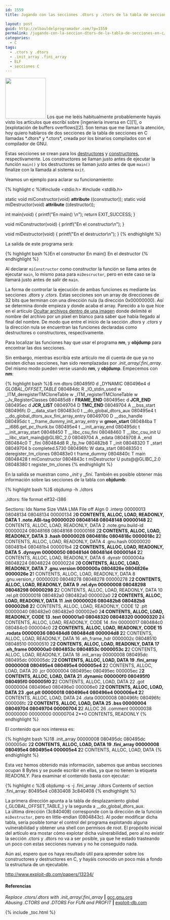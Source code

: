 ```yaml
---
id: 1559
title: Jugando con las secciones .dtors y .ctors de la tabla de secciones en C

layout: post
guid: http://elbauldelprogramador.com/?p=1559
permalink: /jugando-con-la-seccion-dtors-de-la-tabla-de-secciones-en-c/
categories:
  - C
tags:
  - .ctors y .dtors
  - .init_array .fini_array
  - ELF
  - secciones C
---
```

<img src="http://lh4.ggpht.com/_IlK2pNFFgGM/TROxbBd0LMI/AAAAAAAAAOA/YQiMnAyp4EQ/text-x-c%2B%2Bsrc.png" width="128" height="128" class="alignleft" />  
Los que me leéis habitualmente probablemente hayais visto los artículos que escribí sobre [ingeniería inversa en C][1], o [explotación de buffers overflows][2]. Son temas que me llaman la atención, hoy quiero hablaros de dos secciones de la tabla de secciones en C llamadas *.dtors* y *.ctors*, creada por los binarios compilados con el compilador de GNU.

Estas secciones se crean para los [destructores][3] y [constructores][4], respectivamente. Los constructores se llaman justo antes de ejecutar la función `main()` y los destructores se llaman justo antes de que `main()` finalize con la llamada al sistema `exit`.

Veamos un ejemplo para aclarar su funcionamiento:  
  
<!--more-->

{% highlight c %}#include <stdio.h>
#include <stdlib.h>

static void
miConstructor(void) __attribute__ ((constructor));
static void
miDestructor(void) __attribute__ ((destructor));

int
main(void) {
 printf("En main() \n");
    return EXIT_SUCCESS;
}

void
miConstructor(void) {
  printf("En el constructor\n");
}

void
miDestructor(void) {
    printf("En el destructor\n");
}
{% endhighlight %}

La salida de este programa será:

{% highlight bash %}En el constructor
En main() 
En el destructor
{% endhighlight %}

Al declarar `miConstructor` como constructor la función se llama antes de ejecutar `main`, lo mismo pasa para `miDescructor`, pero en este caso se la llamará justo antes de salir de `main`.

La forma de controrlar la ejecución de ambas funciones es mediante las secciones *.dtors* y *.ctors*. Estas secciones son un array de direcciones de 32 bits que terminan con una dirección nula (la dirección 0x00000000). Así se determina donde empieza y donde acaba el array. Parecido a lo que hice en el artículo [Ocultar archivos dentro de una imagen][5] donde delimité el nombre del archivo por un pixel en blanco para saber que había llegado al final del nombre. De modo que entre el inicio de la sección *.dtors* y *.ctors* y la dirección nula se encuentran las funciones declaradas como destructores o constructores, respectivamente.

Para localizar las funciones hay que usar el programa **nm**, y **objdump** para encontrar las dos secciones.

Sin embargo, mientras escribía este artículo me dí cuenta de que ya no existen dichas secciones, han sido reemplazadas por *.init\_array/.fini\_array*. Del mismo modo pueden verse usando **nm**, y **objdump**. Empecemos con **nm**:

{% highlight bash %}$ nm dtors
080495f0 d _DYNAMIC
080496e4 d _GLOBAL_OFFSET_TABLE_
080484dc R _IO_stdin_used
         w _ITM_deregisterTMCloneTable
         w _ITM_registerTMCloneTable
         w _Jv_RegisterClasses
080485d8 r __FRAME_END__
080495ec d __JCR_END__
080495ec d __JCR_LIST__
08049704 D __TMC_END__
08049704 A __bss_start
080496fc D __data_start
080483c0 t __do_global_dtors_aux
080495e4 t __do_global_dtors_aux_fini_array_entry
08049700 D __dso_handle
080495dc t __frame_dummy_init_array_entry
         w __gmon_start__
080484ba T __i686.get_pc_thunk.bx
080495e4 t __init_array_end
080495dc t __init_array_start
08048450 T __libc_csu_fini
08048460 T __libc_csu_init
         U __libc_start_main@@GLIBC_2.0
08049704 A _edata
08049708 A _end
080484c0 T _fini
080484d8 R _fp_hw
080482b8 T _init
08048320 T _start
08049704 b completed.5730
080496fc W data_start
08048350 t deregister_tm_clones
080483e0 t frame_dummy
0804840c T main
08048428 t miConstructor
0804843c t miDestructor
         U puts@@GLIBC_2.0
08048380 t register_tm_clones
{% endhighlight %}

En la salida se muestran como *_init* y *_fini*. También es posible obtener más información sobre las secciones de la tabla con **objdumb**:

{% highlight bash %}$ objdump -h ./dtors

./dtors:     file format elf32-i386

Sections:
Idx Name          Size      VMA       LMA       File off  Algn
  0 .interp       00000013  08048134  08048134  00000134  2**0
                  CONTENTS, ALLOC, LOAD, READONLY, DATA
  1 .note.ABI-tag 00000020  08048148  08048148  00000148  2**2
                  CONTENTS, ALLOC, LOAD, READONLY, DATA
  2 .note.gnu.build-id 00000024  08048168  08048168  00000168  2**2
                  CONTENTS, ALLOC, LOAD, READONLY, DATA
  3 .hash         00000028  0804818c  0804818c  0000018c  2**2
                  CONTENTS, ALLOC, LOAD, READONLY, DATA
  4 .gnu.hash     00000020  080481b4  080481b4  000001b4  2**2
                  CONTENTS, ALLOC, LOAD, READONLY, DATA
  5 .dynsym       00000050  080481d4  080481d4  000001d4  2**2
                  CONTENTS, ALLOC, LOAD, READONLY, DATA
  6 .dynstr       0000004a  08048224  08048224  00000224  2**0
                  CONTENTS, ALLOC, LOAD, READONLY, DATA
  7 .gnu.version  0000000a  0804826e  0804826e  0000026e  2**1
                  CONTENTS, ALLOC, LOAD, READONLY, DATA
  8 .gnu.version_r 00000020  08048278  08048278  00000278  2**2
                  CONTENTS, ALLOC, LOAD, READONLY, DATA
  9 .rel.dyn      00000008  08048298  08048298  00000298  2**2
                  CONTENTS, ALLOC, LOAD, READONLY, DATA
 10 .rel.plt      00000018  080482a0  080482a0  000002a0  2**2
                  CONTENTS, ALLOC, LOAD, READONLY, DATA
 11 .init         00000026  080482b8  080482b8  000002b8  2**2
                  CONTENTS, ALLOC, LOAD, READONLY, CODE
 12 .plt          00000040  080482e0  080482e0  000002e0  2**4
                  CONTENTS, ALLOC, LOAD, READONLY, CODE
 13 .text         000001a0  08048320  08048320  00000320  2**4
                  CONTENTS, ALLOC, LOAD, READONLY, CODE
 14 .fini         00000017  080484c0  080484c0  000004c0  2**2
                  CONTENTS, ALLOC, LOAD, READONLY, CODE
 15 .rodata       00000036  080484d8  080484d8  000004d8  2**2
                  CONTENTS, ALLOC, LOAD, READONLY, DATA
 16 .eh_frame_hdr 0000002c  08048510  08048510  00000510  2**2
                  CONTENTS, ALLOC, LOAD, READONLY, DATA
 17 .eh_frame     000000a0  0804853c  0804853c  0000053c  2**2
                  CONTENTS, ALLOC, LOAD, READONLY, DATA
 18 .init_array   00000008  080495dc  080495dc  000005dc  2**2
                  CONTENTS, ALLOC, LOAD, DATA
 19 .fini_array   00000008  080495e4  080495e4  000005e4  2**2
                  CONTENTS, ALLOC, LOAD, DATA
 20 .jcr          00000004  080495ec  080495ec  000005ec  2**2
                  CONTENTS, ALLOC, LOAD, DATA
 21 .dynamic      000000f0  080495f0  080495f0  000005f0  2**2
                  CONTENTS, ALLOC, LOAD, DATA
 22 .got          00000004  080496e0  080496e0  000006e0  2**2
                  CONTENTS, ALLOC, LOAD, DATA
 23 .got.plt      00000018  080496e4  080496e4  000006e4  2**2
                  CONTENTS, ALLOC, LOAD, DATA
 24 .data         00000008  080496fc  080496fc  000006fc  2**2
                  CONTENTS, ALLOC, LOAD, DATA
 25 .bss          00000004  08049704  08049704  00000704  2**2
                  ALLOC
 26 .comment      00000038  00000000  00000000  00000704  2**0
                  CONTENTS, READONLY
{% endhighlight %}

El contenido que nos interesa es:

{% highlight bash %}18 .init_array   00000008  080495dc  080495dc  000005dc  2**2
                  CONTENTS, ALLOC, LOAD, DATA
 19 .fini_array   00000008  080495e4  080495e4  000005e4  2**2
                  CONTENTS, ALLOC, LOAD, DATA
{% endhighlight %}

Esta vez hemos obtenido más información, sabemos que ambas secciones ocupan 8 Bytes y se puede escribir en ellas, ya que no tienen la etiqueta READONLY. Para examinar el contenido basta con ejecutar:

{% highlight c %}$ objdump -s -j .fini_array ./dtors
Contents of section .fini_array:
 80495e4 c0830408 3c840408
{% endhighlight %}

La primera dirección apunta a la tabla de desplazamiento global (\_GLOBAL\_OFFSET\_TABLE\_) y la segunda a _\_do\_global\_dtors\_aux.  
La última dirección (3c840408) corresponde con la dirección de la función `miDestructor`, pero en little-endian (0804843c). Al poder modificar dicha tabla, sería posible tomar el control del programa explotando alguna vulnerabilidad y obtener una shell con permisos de root. El propósito inicial del artículo era mostar cómo explotar dicha vulnerabilidad, pero al no existir la sección .ctors y .dtors no va a ser posible, ya que he estado trasteando un poco con estas secciones nuevas y no he conseguido nada. 

Aún así, espero que os haya resultado útil para aprender sobre los constructores y destructores en C, y hayáis conocido un poco más a fondo la estructura de un ejecutable.

http://www.exploit-db.com/papers/13234/

#### Referencias

*Replace .ctors/.dtors with .init\_array/.fini\_array* **|** <a href="http://gcc.gnu.org/bugzilla/show_bug.cgi?id=46770" target="_blank">gcc.gnu.org</a>  
*Abusing .CTORS and .DTORS For FUN and PROFIT* **|** <a href="http://www.exploit-db.com/papers/13234/" target="_blank">exploit-db.com</a>



 [1]: http://elbauldelprogramador.com/hacking/desafio-de-ingenieria-inversa-en-c-soluciones/ "Desafío de ingeniería inversa en C – Soluciones"
 [2]: http://elbauldelprogramador.com/hacking/explotacion-buffers-overflows-y-exploits-parte-i/ "Explotación – Buffers OverFlows y exploits (Parte I)"
 [3]: /programacion/clases-y-objetos-el-destructor/
 [4]: /programacion/clases-y-objetos-el-constructor/
 [5]: /programacion/ocultar-archivos-y-otras-imagenes-dentro-de-una-imagen/ "Ocultar archivos dentro de una imagen"

{% include _toc.html %}
